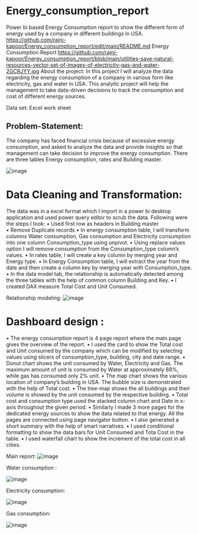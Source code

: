 # Energy_consumption_report
Power bi based Energy Consumption report to show the different form of energy used by a company in different buildings in USA.
https://github.com/rajni-kapoor/Energy_consumption_report/edit/main/README.md
Energy Consumption Report
https://github.com/rajni-kapoor/Energy_consumption_report/blob/main/utilities-save-natural-resources-vector-set-of-images-of-electricity-gas-and-water-2GCRJYY.jpg
About the project: In this project I will analyze the data regarding the energy consumption of a company in various form like electricity, gas and water in USA. This analytic project will help the management to take data-driven decisions to track the consumption and cost of different energy sources. 


Data set: Excel work sheet 
## Problem-Statement:  
The company has faced financial crisis because of excessive energy consumption, and asked to analyze the data and provide insights so that management can take decision to improve the energy consumption. There are three tables Energy consumption, rates and Building master.

![image](https://github.com/rajni-kapoor/Energy_consumption_report/assets/123319398/aa3973f9-da52-4347-92aa-6acebbb69022)



# Data Cleaning and Transformation:  
  The data was in a excel format which I import in a power bi desktop application and used power query editor to scrub the data. Following were the steps I took:
•	Used first row as headers in Building master <br>
•	Remove Duplicate records 
•	In energy consumption table, I will transform columns Water consumption, Gas consumption and Electricity consumption into one column Consumption_type using unpivot. 
•	Using replace values option I will remove consumption from the Consumption_type column’s values. 
•	In rates table, I will create a key column by merging year and Energy type. 
•	In Energy Consumption table, I will extract the year from the date and then create a column key by merging year with Consumption_type. 
•	In the data model tab, the relationship is automatically detected among the three tables with the help of common column Building and Key. 
•	I created DAX measure Total Cost and Unit Consumed. 
 
Relationship modeling: 
![image](https://github.com/rajni-kapoor/Energy_consumption_report/assets/123319398/e5779f90-cf0d-41aa-86dc-0735b3e17ff1)


# Dashboard design : 
• The energy consumption report is 4 page report where the main page gives the overview of the report. 
• I used the card to show the Total cost and Unit consumed by the company which can be modified by selecting values using slicers of consumption_type, building, city and date range. 
• Donut chart shows the unit consumed by Water, Electricity and Gas. The maximum amount of unit is consumed by Water at approximately 88%, while gas has consumed only 2% unit. 
• The map chart shows the various location of company’s building in USA. The bubble size is demonstrated with the help of Total cost. 
• The tree-map shows the all buildings and their volume is showed by the unit consumed by the respective building. 
• Total cost and consumption type used the stacked column chart and Date in x-axis throughout the given period. 
• Similarly I made 3 more pages for the dedicated energy sources to show the data related to that energy. All the pages are connected using page navigator button. 
• I also generated a short summary with the help of smart narratives. 
• I used conditional formatting to show the data bars for Unit Consumed and Tota Cost in the table. 
• I used waterfall chart to show the increment of the total cost in all cities. 

Main report:
![image](https://github.com/rajni-kapoor/Energy_consumption_report/assets/123319398/309d0b85-dc71-481b-bcbb-d358dfb2af21)



Water consumption : 

![image](https://github.com/rajni-kapoor/Energy_consumption_report/assets/123319398/2e53de96-9896-4896-afe7-d6bc8230df63)


Electricity consumption:

![image](https://github.com/rajni-kapoor/Energy_consumption_report/assets/123319398/1cb409fa-0bd5-4e59-b593-0ef96978acf3)

Gas consumption: 

![image](https://github.com/rajni-kapoor/Energy_consumption_report/assets/123319398/5a09e91f-a2b2-454a-be53-6a5fe23903c1)






